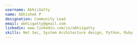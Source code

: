 ```yaml
---
username: AbhiiGatty
name: Abhishek P
designation: Community Lead
email: abhiigatty@gmail.com
linkedin: www.linkedin.com/in/abhiigatty
skills: Net Sec, System Architecture design, Python, Ruby
---
```

